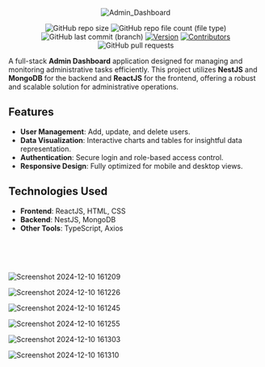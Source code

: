 <div align="center">
  
![Admin_Dashboard](https://github.com/user-attachments/assets/d2674b7c-81f1-45a4-98e6-3adf987e617f)

   ![GitHub repo size](https://img.shields.io/github/repo-size/BaraSedih11/admin-dashboard) ![GitHub repo file count (file type)](https://img.shields.io/github/directory-file-count/BaraSedih11/admin-dashboard) ![GitHub last commit (branch)](https://img.shields.io/github/last-commit/BaraSedih11/admin-dashboard/main)
[![Version](https://img.shields.io/badge/version-v1.0.0-blue)](https://github.com/BaraSedih11/admin-dashboard/releases/tag/v1.0.0)
[![Contributors](https://img.shields.io/github/contributors/BaraSedih11/admin-dashboard)](https://github.com/BaraSedih11/admin-dashboard/graphs/contributors)
![GitHub pull requests](https://img.shields.io/github/issues-pr-raw/BaraSedih11/admin-dashboard)
  
</div>

A full-stack **Admin Dashboard** application designed for managing and monitoring administrative tasks efficiently. This project utilizes **NestJS** and **MongoDB** for the backend and **ReactJS** for the frontend, offering a robust and scalable solution for administrative operations.

## Features
- **User Management**: Add, update, and delete users.
- **Data Visualization**: Interactive charts and tables for insightful data representation.
- **Authentication**: Secure login and role-based access control.
- **Responsive Design**: Fully optimized for mobile and desktop views.

## Technologies Used
- **Frontend**: ReactJS, HTML, CSS
- **Backend**: NestJS, MongoDB
- **Other Tools**: TypeScript, Axios

<br />
<br />
<br />

![Screenshot 2024-12-10 161209](https://github.com/user-attachments/assets/e966c0fc-de3b-4b69-825a-ab7a17c94425)

![Screenshot 2024-12-10 161226](https://github.com/user-attachments/assets/75fc495e-d346-4ccc-89a3-159a713407c9)

![Screenshot 2024-12-10 161245](https://github.com/user-attachments/assets/05c7e608-ae77-40ba-a508-5e7dc024a769)

![Screenshot 2024-12-10 161255](https://github.com/user-attachments/assets/7e2c39f5-1b72-47ba-8af3-d1706d1715c8)

![Screenshot 2024-12-10 161303](https://github.com/user-attachments/assets/48a6a7cb-67d6-4c4b-96c3-b146562716e0)

![Screenshot 2024-12-10 161310](https://github.com/user-attachments/assets/c055a451-27cf-4a46-838b-dd6b5bd50166)

